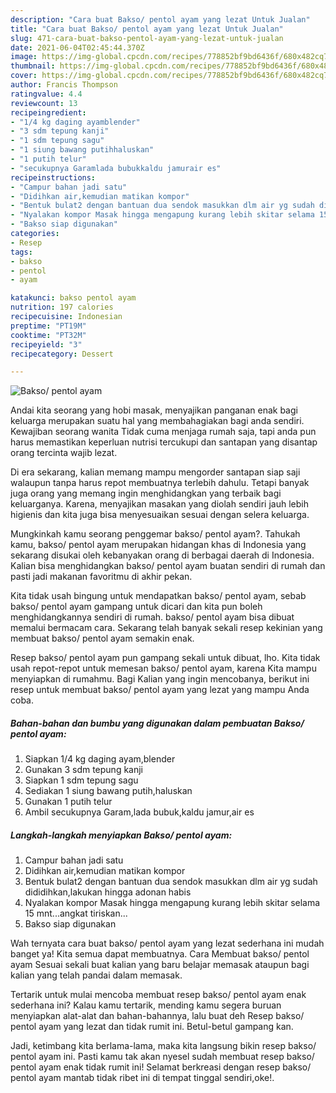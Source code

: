 ```yaml
---
description: "Cara buat Bakso/ pentol ayam yang lezat Untuk Jualan"
title: "Cara buat Bakso/ pentol ayam yang lezat Untuk Jualan"
slug: 471-cara-buat-bakso-pentol-ayam-yang-lezat-untuk-jualan
date: 2021-06-04T02:45:44.370Z
image: https://img-global.cpcdn.com/recipes/778852bf9bd6436f/680x482cq70/bakso-pentol-ayam-foto-resep-utama.jpg
thumbnail: https://img-global.cpcdn.com/recipes/778852bf9bd6436f/680x482cq70/bakso-pentol-ayam-foto-resep-utama.jpg
cover: https://img-global.cpcdn.com/recipes/778852bf9bd6436f/680x482cq70/bakso-pentol-ayam-foto-resep-utama.jpg
author: Francis Thompson
ratingvalue: 4.4
reviewcount: 13
recipeingredient:
- "1/4 kg daging ayamblender"
- "3 sdm tepung kanji"
- "1 sdm tepung sagu"
- "1 siung bawang putihhaluskan"
- "1 putih telur"
- "secukupnya Garamlada bubukkaldu jamurair es"
recipeinstructions:
- "Campur bahan jadi satu"
- "Didihkan air,kemudian matikan kompor"
- "Bentuk bulat2 dengan bantuan dua sendok masukkan dlm air yg sudah dididihkan,lakukan hingga adonan habis"
- "Nyalakan kompor Masak hingga mengapung kurang lebih skitar selama 15 mnt...angkat tiriskan..."
- "Bakso siap digunakan"
categories:
- Resep
tags:
- bakso
- pentol
- ayam

katakunci: bakso pentol ayam 
nutrition: 197 calories
recipecuisine: Indonesian
preptime: "PT19M"
cooktime: "PT32M"
recipeyield: "3"
recipecategory: Dessert

---
```



![Bakso/ pentol ayam](https://img-global.cpcdn.com/recipes/778852bf9bd6436f/680x482cq70/bakso-pentol-ayam-foto-resep-utama.jpg)

Andai kita seorang yang hobi masak, menyajikan panganan enak bagi keluarga merupakan suatu hal yang membahagiakan bagi anda sendiri. Kewajiban seorang  wanita Tidak cuma menjaga rumah saja, tapi anda pun harus memastikan keperluan nutrisi tercukupi dan santapan yang disantap orang tercinta wajib lezat.

Di era  sekarang, kalian memang mampu mengorder santapan siap saji walaupun tanpa harus repot membuatnya terlebih dahulu. Tetapi banyak juga orang yang memang ingin menghidangkan yang terbaik bagi keluarganya. Karena, menyajikan masakan yang diolah sendiri jauh lebih higienis dan kita juga bisa menyesuaikan sesuai dengan selera keluarga. 



Mungkinkah kamu seorang penggemar bakso/ pentol ayam?. Tahukah kamu, bakso/ pentol ayam merupakan hidangan khas di Indonesia yang sekarang disukai oleh kebanyakan orang di berbagai daerah di Indonesia. Kalian bisa menghidangkan bakso/ pentol ayam buatan sendiri di rumah dan pasti jadi makanan favoritmu di akhir pekan.

Kita tidak usah bingung untuk mendapatkan bakso/ pentol ayam, sebab bakso/ pentol ayam gampang untuk dicari dan kita pun boleh menghidangkannya sendiri di rumah. bakso/ pentol ayam bisa dibuat memalui bermacam cara. Sekarang telah banyak sekali resep kekinian yang membuat bakso/ pentol ayam semakin enak.

Resep bakso/ pentol ayam pun gampang sekali untuk dibuat, lho. Kita tidak usah repot-repot untuk memesan bakso/ pentol ayam, karena Kita mampu menyiapkan di rumahmu. Bagi Kalian yang ingin mencobanya, berikut ini resep untuk membuat bakso/ pentol ayam yang lezat yang mampu Anda coba.

<!--inarticleads1-->

##### Bahan-bahan dan bumbu yang digunakan dalam pembuatan Bakso/ pentol ayam:

1. Siapkan 1/4 kg daging ayam,blender
1. Gunakan 3 sdm tepung kanji
1. Siapkan 1 sdm tepung sagu
1. Sediakan 1 siung bawang putih,haluskan
1. Gunakan 1 putih telur
1. Ambil secukupnya Garam,lada bubuk,kaldu jamur,air es




<!--inarticleads2-->

##### Langkah-langkah menyiapkan Bakso/ pentol ayam:

1. Campur bahan jadi satu
1. Didihkan air,kemudian matikan kompor
1. Bentuk bulat2 dengan bantuan dua sendok masukkan dlm air yg sudah dididihkan,lakukan hingga adonan habis
1. Nyalakan kompor Masak hingga mengapung kurang lebih skitar selama 15 mnt...angkat tiriskan...
1. Bakso siap digunakan




Wah ternyata cara buat bakso/ pentol ayam yang lezat sederhana ini mudah banget ya! Kita semua dapat membuatnya. Cara Membuat bakso/ pentol ayam Sesuai sekali buat kalian yang baru belajar memasak ataupun bagi kalian yang telah pandai dalam memasak.

Tertarik untuk mulai mencoba membuat resep bakso/ pentol ayam enak sederhana ini? Kalau kamu tertarik, mending kamu segera buruan menyiapkan alat-alat dan bahan-bahannya, lalu buat deh Resep bakso/ pentol ayam yang lezat dan tidak rumit ini. Betul-betul gampang kan. 

Jadi, ketimbang kita berlama-lama, maka kita langsung bikin resep bakso/ pentol ayam ini. Pasti kamu tak akan nyesel sudah membuat resep bakso/ pentol ayam enak tidak rumit ini! Selamat berkreasi dengan resep bakso/ pentol ayam mantab tidak ribet ini di tempat tinggal sendiri,oke!.

